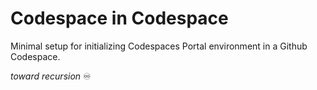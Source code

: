 # Codespace in Codespace

Minimal setup for initializing Codespaces Portal environment in a Github Codespace.

*toward recursion* ♾️
